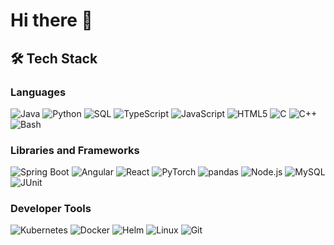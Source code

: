 # Hi there 👋

## 🛠 Tech Stack

### Languages
<p>
  <img src="https://img.shields.io/badge/Java-007396?style=flat&logo=Java&logoColor=white" alt="Java" />
  <img src="https://img.shields.io/badge/Python-3776AB?style=flat&logo=Python&logoColor=white" alt="Python" />
  <img src="https://img.shields.io/badge/SQL-4479A1?style=flat&logo=MySQL&logoColor=white" alt="SQL" />
  <img src="https://img.shields.io/badge/TypeScript-3178C6?style=flat&logo=TypeScript&logoColor=white" alt="TypeScript" />
  <img src="https://img.shields.io/badge/JavaScript-F7DF1E?style=flat&logo=JavaScript&logoColor=black" alt="JavaScript" />
  <img src="https://img.shields.io/badge/HTML5-E34F26?style=flat&logo=HTML5&logoColor=white" alt="HTML5" />
  <img src="https://img.shields.io/badge/C-00599C?style=flat&logo=C&logoColor=white" alt="C" />
  <img src="https://img.shields.io/badge/C++-00599C?style=flat&logo=C%2B%2B&logoColor=white" alt="C++" />
  <img src="https://img.shields.io/badge/Bash-4EAA25?style=flat&logo=GNU-Bash&logoColor=white" alt="Bash" />
</p>

### Libraries and Frameworks
<p>
  <img src="https://img.shields.io/badge/Spring%20Boot-6DB33F?style=flat&logo=Spring&logoColor=white" alt="Spring Boot" />
  <img src="https://img.shields.io/badge/Angular-DD0031?style=flat&logo=Angular&logoColor=white" alt="Angular" />
  <img src="https://img.shields.io/badge/React-61DAFB?style=flat&logo=React&logoColor=black" alt="React" />
  <img src="https://img.shields.io/badge/PyTorch-EE4C2C?style=flat&logo=PyTorch&logoColor=white" alt="PyTorch" />
  <img src="https://img.shields.io/badge/pandas-150458?style=flat&logo=pandas&logoColor=white" alt="pandas" />
  <img src="https://img.shields.io/badge/Node.js-339933?style=flat&logo=Node.js&logoColor=white" alt="Node.js" />
  <img src="https://img.shields.io/badge/MySQL-4479A1?style=flat&logo=MySQL&logoColor=white" alt="MySQL" />
  <img src="https://img.shields.io/badge/JUnit-25A162?style=flat&logo=JUnit5&logoColor=white" alt="JUnit" />
</p>

### Developer Tools
<p>
  <img src="https://img.shields.io/badge/Kubernetes-326CE5?style=flat&logo=Kubernetes&logoColor=white" alt="Kubernetes" />
  <img src="https://img.shields.io/badge/Docker-2496ED?style=flat&logo=Docker&logoColor=white" alt="Docker" />
  <img src="https://img.shields.io/badge/Helm-0E6C84?style=flat&logo=Helm&logoColor=white" alt="Helm" />
  <img src="https://img.shields.io/badge/Linux-FCC624?style=flat&logo=Linux&logoColor=black" alt="Linux" />
  <img src="https://img.shields.io/badge/Git-F05032?style=flat&logo=Git&logoColor=white" alt="Git" />
</p>


<!--
**wsklee/wsklee** is a ✨ _special_ ✨ repository because its `README.md` (this file) appears on your GitHub profile.

Here are some ideas to get you started:

- 🔭 I’m currently working on ...
- 🌱 I’m currently learning ...
- 👯 I’m looking to collaborate on ...
- 🤔 I’m looking for help with ...
- 💬 Ask me about ...
- 📫 How to reach me: ...
- 😄 Pronouns: ...
- ⚡ Fun fact: ...
-->
